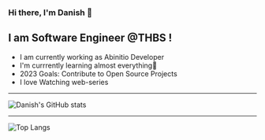 

### Hi there, I'm Danish 👋

## I am Software Engineer @THBS !
- I am currently working as Abinitio Developer
- I'm currrently learning almost everything🤣
- 2023 Goals: Contribute to Open Source Projects
- I love Watching web-series

---
![Danish's GitHub stats](https://github-readme-stats.vercel.app/api?username=danish078600&show_icons=true&theme=merko)

---
![Top Langs](https://github-readme-stats.vercel.app/api/top-langs/?username=danish078600)
